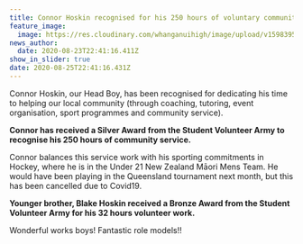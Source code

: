 ```yaml
---
title: Connor Hoskin recognised for his 250 hours of voluntary community service!
feature_image:
  image: https://res.cloudinary.com/whanganuihigh/image/upload/v1598395297/News/Connor_Hoskin_our_Head_Boy_holding_his_Silver_Award_from_the_Student_Volunteer_Army_recognising_250_hours_of_community_service..jpg
news_author:
  date: 2020-08-23T22:41:16.411Z
show_in_slider: true
date: 2020-08-25T22:41:16.431Z
---
```

Connor Hoskin, our Head Boy, has been recognised for dedicating his time to helping our local community (through coaching, tutoring, event organisation, sport programmes and community service).  

**Connor has received a Silver Award from the Student Volunteer Army to recognise his 250 hours of community service.**  

Connor balances this service work with his sporting commitments in Hockey, where he is in the Under 21 New Zealand Māori Mens Team. He would have been playing in the Queensland tournament next month, but this has been cancelled due to Covid19.

**Younger brother, Blake Hoskin received a Bronze Award from the Student Volunteer Army for his 32 hours volunteer work.**

Wonderful works boys! Fantastic role models!!